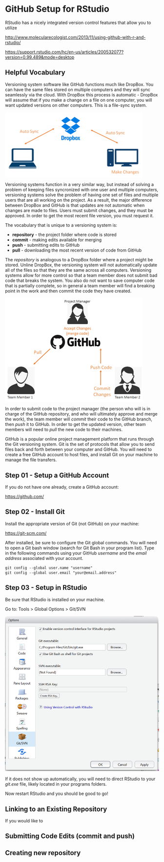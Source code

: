 # GitHub Setup for RStudio

RStudio has a nicely integrated version control features that allow you to utilize 




http://www.molecularecologist.com/2013/11/using-github-with-r-and-rstudio/

https://support.rstudio.com/hc/en-us/articles/200532077?version=0.99.489&mode=desktop




## Helpful Vocabulary

Versioning system software like GitHub functions much like DropBox. You can have the same files stored on multiple computers and they will sync seamlessly via the cloud. With DropBox this process is automatic - DropBox will assume that if you make a change on a file on one computer, you will want updated versions on other computers. This is a file-sync system.

<img src="https://raw.githubusercontent.com/lecy/github-setup-for-rstudio/master/Images/dropbox.png" width="450" align="center">


Versioning systems function in a very similar way, but instead of solving a problem of keeping files syncronized with one user and multiple computers, versioning systems solve the problem of having one set of files and multiple users that are all working on the project. As a result, the major difference between DropBox and GitHub is that updates are not automatic when changes are made to files. Users must submit changes, and they must be approved. In order to get the most recent file version, you must request it.

The vocabulary that is unique to a versioning system is:

* **repository** - the project folder where code is stored
* **commit** - making edits available for merging
* **push** - submitting edits to GitHub
* **pull** - downloading the most recent version of code from GitHub

The _repository_ is analogous to a DropBox folder where a project might be stored. Unline DropBox, the versioning system will not automatically update all of the files so that they are the same across all computers. Versioning systems allow for more control so that a team member does not submit bad code that breaks the system. You also do not want to save computer code that is partially complete, so in general a team member will find a breaking point in the work and then commit the code they have created.

<img src="https://raw.githubusercontent.com/lecy/github-setup-for-rstudio/master/Images/github.png" width="450" align="middle">

In order to submit code to the project manager (the person who will is in charge of the GitHub repository, and who will ultimately approve and merge the work), the team member will _commit_ their code to the GitHub branch, then _push_ it to GitHub. In order to get the updated version, other team members will need to _pull_ the new code to their machines. 

GitHub is a popular online project management platform that runs through the Git versioning system. Git is the set of protocols that allow you to send files back and forth between your computer and GitHub. You will need to create a free GitHub account to host files, and install Git on your machine to manage the file transfers.

## Step 01 - Setup a GitHub Account

If you do not have one already, create a GitHub account:

https://github.com/

## Step 02 - Install Git

Install the appropriate version of Git (not GitHub) on your machine:

https://git-scm.com/

After installed, be sure to configure the Git global commands. You will need to open a Git bash window (search for Git Bash in your program list). Type in the following commands using your GitHub _username_ and the _email address_ associated with your account.

```
git config --global user.name "username"
git config --global user.email "your@email.address"
```

## Step 03 - Setup in RStudio

Be sure that RStudio is installed on your machine. 

Go to: Tools > Global Options > Git/SVN

![alt text](https://raw.githubusercontent.com/lecy/github-setup-for-rstudio/master/Images/global_options.png)

If it does not show up automatically, you will need to direct RStudio to your _git.exe_ file, likely located in your programs folders.

Now restart RStudio and you should be good to go!

## Linking to an Existing Repository

If you would like to 

## Submitting Code Edits (commit and push)

## Creating new repository


